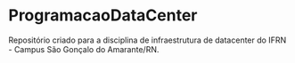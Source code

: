 # ProgramacaoDataCenter
Repositório criado para a disciplina de infraestrutura de datacenter do IFRN - Campus São Gonçalo do Amarante/RN.
